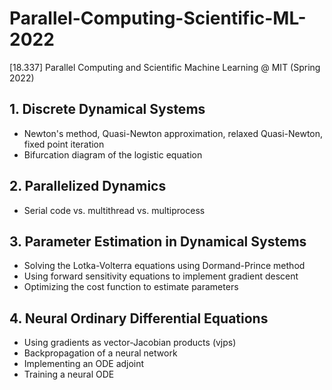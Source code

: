# Parallel-Computing-Scientific-ML-2022
[18.337] Parallel Computing and Scientific Machine Learning @ MIT (Spring 2022)

## 1. Discrete Dynamical Systems
  * Newton's method, Quasi-Newton approximation, relaxed Quasi-Newton, fixed point iteration 
  * Bifurcation diagram of the logistic equation

## 2. Parallelized Dynamics
  * Serial code vs. multithread vs. multiprocess

## 3. Parameter Estimation in Dynamical Systems
  * Solving the Lotka-Volterra equations using Dormand-Prince method
  * Using forward sensitivity equations to implement gradient descent
  * Optimizing the cost function to estimate parameters

## 4. Neural Ordinary Differential Equations
  * Using gradients as vector-Jacobian products (vjps)
  * Backpropagation of a neural network
  * Implementing an ODE adjoint
  * Training a neural ODE
